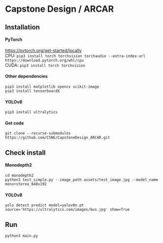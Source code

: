 # Capstone Design / ARCAR

## Installation
#### PyTorch
https://pytorch.org/get-started/locally  
CPU: `pip3 install torch torchvision torchaudio --extra-index-url https://download.pytorch.org/whl/cpu`  
CUDA: `pip3 install torch torchvision`
#### Other dependencies
`pip3 install matplotlib opencv scikit-image`  
`pip3 install tensorboardX`
#### YOLOv8
`pip3 install ultralytics`
#### Get code
`git clone --recurse-submodules https://github.com/CSNE/CapstoneDesign_ARCAR.git`

## Check install
#### Monodepth2
`cd monodepth2`  
`python3 test_simple.py --image_path assets/test_image.jpg --model_name mono+stereo_640x192`

#### YOLOv8
`yolo detect predict model=yolov8n.pt source='https://ultralytics.com/images/bus.jpg' show=True`

## Run
`python3 main.py`
